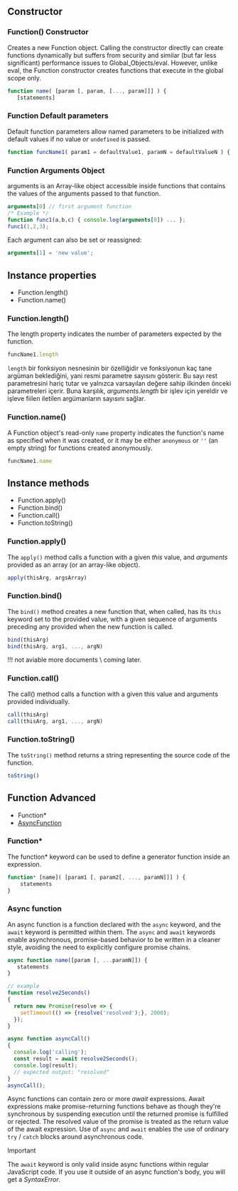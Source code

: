 <link rel="stylesheet" href="https://cdn.jsdelivr.net/npm/bootstrap-icons@1.5.0/font/bootstrap-icons.css">
<link rel="stylesheet" href="../../lib/doc_style.css">

## Constructor

### Function() Constructor 
Creates a new Function object. Calling the constructor directly can create functions dynamically but suffers from security and similar (but far less significant) performance issues to Global_Objects/eval. However, unlike eval, the Function constructor creates functions that execute in the global scope only.
```js
function name( [param [, param, [..., param]]] ) {
   [statements]
```

### Function Default parameters
Default function parameters allow named parameters to be initialized with default values if no value or ``undefined`` is passed.
```js
function funcName1( param1 = defaultValue1, paramN = defaultValueN ) {...}
```

### Function Arguments Object
arguments is an Array-like object accessible inside functions that contains the values of the arguments passed to that function.
```js
arguments[0] // first argument function
/* Example */
function func1(a,b,c) { console.log(arguments[0]) ... };
func1(1,2,3);
```
Each argument can also be set or reassigned:
```js
arguments[1] = 'new value';
```

## Instance properties
* Function.length()
* Function.name()

### Function.length()
The length property indicates the number of parameters expected by the function.
```js
funcName1.length
```
``length`` bir fonksiyon nesnesinin bir özelliğidir ve fonksiyonun kaç tane argüman beklediğini, yani resmi parametre sayısını gösterir. Bu sayı rest parametresini hariç tutar ve yalnızca varsayılan değere sahip ilkinden önceki parametreleri içerir. Buna karşılık, *arguments.length* bir işlev için yereldir ve işleve fiilen iletilen argümanların sayısını sağlar.

### Function.name()
A Function object's read-only ``name`` property indicates the function's name as specified when it was created, or it may be either ``anonymous`` or ``''`` (an empty string) for functions created anonymously.
```js
funcName1.name
```

## Instance methods
* Function.apply()
* Function.bind()
* Function.call()
* Function.toString()

### Function.apply()
The ``apply()`` method calls a function with a given *this* value, and *arguments* provided as an array (or an array-like object).
```js
apply(thisArg, argsArray)
```

### Function.bind()
The ``bind()`` method creates a new function that, when called, has its ``this`` keyword set to the provided value, with a given sequence of arguments preceding any provided when the new function is called.
```js
bind(thisArg)
bind(thisArg, arg1, ..., argN)
```
!!! not aviable more documents \ coming later.

### Function.call()
The call() method calls a function with a given this value and arguments provided individually.
```js
call(thisArg)
call(thisArg, arg1, ..., argN)
```

### Function.toString()
The ``toString()`` method returns a string representing the source code of the function.
```js
toString()
```

## Function Advanced
* Function*
* [AsyncFunction](js-async-await.md)

### Function*
The function* keyword can be used to define a generator function inside an expression.
```js
function* [name]( [param1 [, param2[, ..., paramN]]] ) {
    statements
}
```

### Async function 
An async function is a function declared with the `async` keyword, and the `await` keyword is permitted within them. The `async` and `await` keywords enable asynchronous, promise-based behavior to be written in a cleaner style, avoiding the need to explicitly configure promise chains.
```js
async function name([param [, ...paramN]]) {
   statements
}

// example
function resolve2Seconds() 
{
  return new Promise(resolve => {
    setTimeout(() => {resolve('resolved');}, 2000);
  });
}

async function asyncCall() 
{
  console.log('calling');
  const result = await resolve2Seconds();
  console.log(result);
  // expected output: "resolved"
}
asyncCall();
```
Async functions can contain zero or more *await* expressions. Await expressions make promise-returning functions behave as though they're synchronous by suspending execution until the returned promise is fulfilled or rejected. The resolved value of the promise is treated as the return value of the await expression. Use of `async` and `await` enables the use of ordinary `try` / `catch` blocks around asynchronous code.

> [!IMPORTANT]
> The `await` keyword is only valid inside async functions within regular JavaScript code. If you use it outside of an async function's body, you will get a *SyntaxError*.











